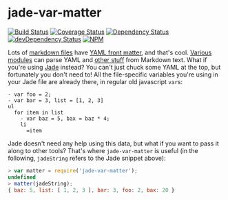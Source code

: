 jade-var-matter
===============

[![Build Status](https://travis-ci.org/jessaustin/jade-var-matter.svg?branch=master)](https://travis-ci.org/jessaustin/jade-var-matter "Travis")
[![Coverage Status](https://coveralls.io/repos/jessaustin/jade-var-matter/badge.png?branch=master)](https://coveralls.io/r/jessaustin/jade-var-matter?branch=master "Coveralls")
[![Dependency Status](https://david-dm.org/jessaustin/jade-var-matter.svg)](https://david-dm.org/jessaustin/jade-var-matter "David")
[![devDependency Status](https://david-dm.org/jessaustin/jade-var-matter/dev-status.svg)](https://david-dm.org/jessaustin/jade-var-matter#info=devDependencies "David for dev dependencies")
[![NPM](https://nodei.co/npm/jade-var-matter.png?compact=true)](https://nodei.co/npm/jade-var-matter/ "npmjs")

Lots of [markdown files](http://daringfireball.net/projects/markdown/) have
[YAML front matter](http://jekyllrb.com/docs/frontmatter/), and that's cool.
[Various](https://github.com/jxson/front-matter)
[modules](https://github.com/lmtm/gulp-front-matter) can parse YAML and [other
stuff](https://github.com/jsantell/node-json-front-matter) from Markdown text.
What if you're using [Jade](http://jade-lang.com/) instead? You can't just
chuck some YAML at the top, but fortunately you don't need to! All the
file-specific variables you're using in your Jade file are already there, in
regular old javascript `var`s:

```jade
- var foo = 2;
- var bar = 3, list = [1, 2, 3]
ul
  for item in list
    - var baz = 5, bax = baz * 4;
    li
      =item
```

Jade doesn't need any help using this data, but what if you want to pass it
along to other tools? That's where `jade-var-matter` is useful (in the
following, `jadeString` refers to the Jade snippet above):

```javascript
> var matter = require('jade-var-matter');
undefined
> matter(jadeString);
{ baz: 5, list: [ 1, 2, 3 ], bar: 3, foo: 2, bax: 20 }
```
